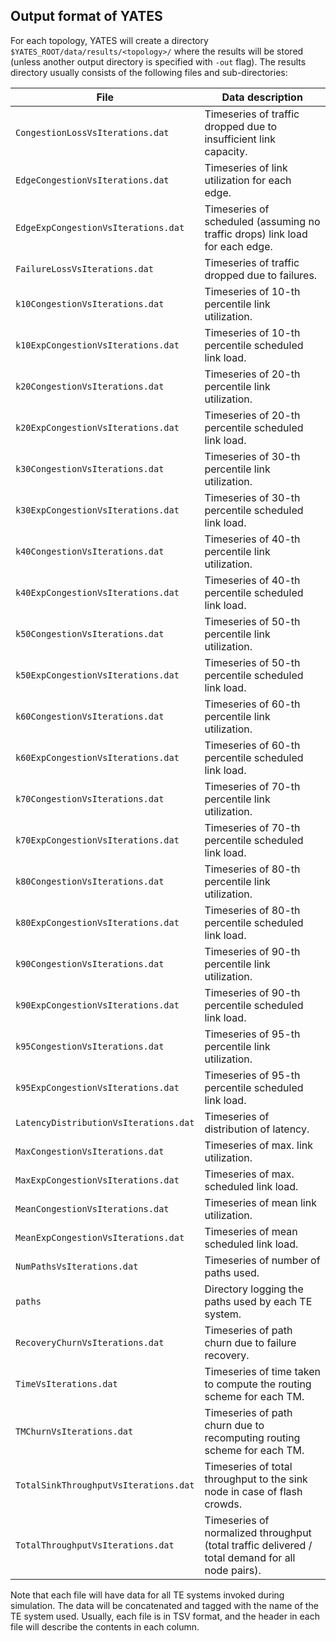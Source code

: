 Output format of YATES
----------------------
For each topology, YATES will create a directory
`$YATES_ROOT/data/results/<topology>/` where the results will be stored (unless
another output directory is specified with `-out` flag). The results directory
usually consists of the following files and sub-directories:

| File                                |  Data description                                                                               |
| ------------------------------------|-------------------------------------------------------------------------------------------------|
| `CongestionLossVsIterations.dat`      | Timeseries of traffic dropped due to insufficient link capacity.                                |
| `EdgeCongestionVsIterations.dat`      | Timeseries of link utilization for each edge.                                                   |
| `EdgeExpCongestionVsIterations.dat`   | Timeseries of scheduled (assuming no traffic drops) link load for each edge.                    |
| `FailureLossVsIterations.dat`         | Timeseries of traffic dropped due to failures.                                                  |
| `k10CongestionVsIterations.dat`       | Timeseries of 10-th percentile link utilization.                                                |
| `k10ExpCongestionVsIterations.dat`    | Timeseries of 10-th percentile scheduled link load.                                             |
| `k20CongestionVsIterations.dat`       | Timeseries of 20-th percentile link utilization.                                                |
| `k20ExpCongestionVsIterations.dat`    | Timeseries of 20-th percentile scheduled link load.                                             |
| `k30CongestionVsIterations.dat`       | Timeseries of 30-th percentile link utilization.                                                |
| `k30ExpCongestionVsIterations.dat`    | Timeseries of 30-th percentile scheduled link load.                                             |
| `k40CongestionVsIterations.dat`       | Timeseries of 40-th percentile link utilization.                                                |
| `k40ExpCongestionVsIterations.dat`    | Timeseries of 40-th percentile scheduled link load.                                             |
| `k50CongestionVsIterations.dat`       | Timeseries of 50-th percentile link utilization.                                                |
| `k50ExpCongestionVsIterations.dat`    | Timeseries of 50-th percentile scheduled link load.                                             |
| `k60CongestionVsIterations.dat`       | Timeseries of 60-th percentile link utilization.                                                |
| `k60ExpCongestionVsIterations.dat`    | Timeseries of 60-th percentile scheduled link load.                                             |
| `k70CongestionVsIterations.dat`       | Timeseries of 70-th percentile link utilization.                                                |
| `k70ExpCongestionVsIterations.dat`    | Timeseries of 70-th percentile scheduled link load.                                             |
| `k80CongestionVsIterations.dat`       | Timeseries of 80-th percentile link utilization.                                                |
| `k80ExpCongestionVsIterations.dat`    | Timeseries of 80-th percentile scheduled link load.                                             |
| `k90CongestionVsIterations.dat`       | Timeseries of 90-th percentile link utilization.                                                |
| `k90ExpCongestionVsIterations.dat`    | Timeseries of 90-th percentile scheduled link load.                                             |
| `k95CongestionVsIterations.dat`       | Timeseries of 95-th percentile link utilization.                                                |
| `k95ExpCongestionVsIterations.dat`    | Timeseries of 95-th percentile scheduled link load.                                             |
| `LatencyDistributionVsIterations.dat` | Timeseries of distribution of latency.                                                          |
| `MaxCongestionVsIterations.dat`       | Timeseries of max. link utilization.                                                            |
| `MaxExpCongestionVsIterations.dat`    | Timeseries of max. scheduled link load.                                                         |
| `MeanCongestionVsIterations.dat`      | Timeseries of mean link utilization.                                                            |
| `MeanExpCongestionVsIterations.dat`   | Timeseries of mean scheduled link load.                                                         |
| `NumPathsVsIterations.dat`            | Timeseries of number of paths used.                                                             |
| `paths`                               | Directory logging the paths used by each TE system.                                             |
| `RecoveryChurnVsIterations.dat`       | Timeseries of path churn due to failure recovery.                                               |
| `TimeVsIterations.dat`                | Timeseries of time taken to compute the routing scheme for each TM.                             |
| `TMChurnVsIterations.dat`             | Timeseries of path churn due to recomputing routing scheme for each TM.                         |
| `TotalSinkThroughputVsIterations.dat` | Timeseries of total throughput to the sink node in case of flash crowds.                        |
| `TotalThroughputVsIterations.dat`     | Timeseries of normalized throughput (total traffic delivered / total demand for all node pairs).|


Note that each file will have data for all TE systems invoked during
simulation. The data will be concatenated and tagged with the name of the TE
system used.  Usually, each file is in TSV format, and the header in each file
will describe the contents in each column.
